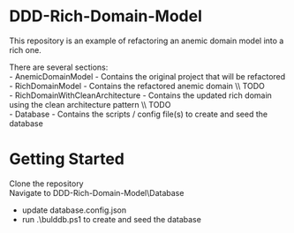 # DDD-Rich-Domain-Model

This repository is an example of refactoring an anemic domain model into a rich one.  

There are several sections:  
    - AnemicDomainModel - Contains the original project that will be refactored 
    - RichDomainModel - Contains the refactored anemic domain \\\ TODO  
    - RichDomainWithCleanArchitecture - Contains the updated rich domain using the clean architecture pattern \\\ TODO  
    - Database - Contains the scripts / config file(s) to create and seed the database  
    
# Getting Started  
Clone the repository  
Navigate to DDD-Rich-Domain-Model\Database  
 - update database.config.json  
 - run .\bulddb.ps1 to create and seed the database  
